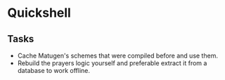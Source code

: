 # Quickshell

## Tasks

- Cache Matugen's schemes that were compiled before and use them.
- Rebuild the prayers logic yourself and preferable extract it from a database
  to work offline.
